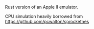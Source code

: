 
Rust version of an Apple II emulator.

CPU simulation heavily borrowed from https://github.com/pcwalton/sprocketnes
